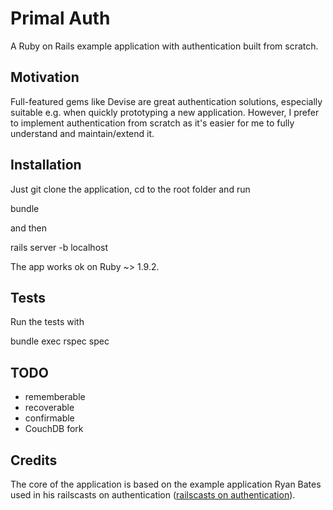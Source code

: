 # Primal Auth

A Ruby on Rails example application with authentication built from scratch.


## Motivation

Full-featured gems like Devise are great authentication solutions, especially suitable e.g. when quickly prototyping a new application. However, I prefer to implement authentication from scratch as it's easier for me to fully understand and maintain/extend it.


## Installation

Just git clone the application, cd to the root folder and run

  bundle

and then

  rails server -b localhost


The app works ok on Ruby ~> 1.9.2.


## Tests

Run the tests with

  bundle exec rspec spec


## TODO

* rememberable
* recoverable
* confirmable
* CouchDB fork


## Credits

The core of the application is based on the example application Ryan Bates used in his railscasts on authentication ([railscasts on authentication](http://asciicasts.com/tags/authentication)).

